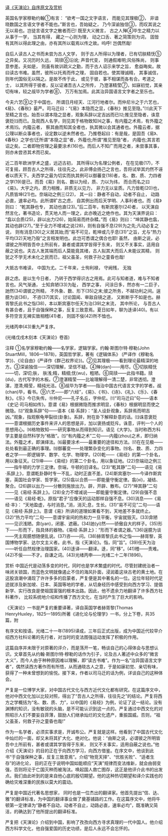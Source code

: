 [译《天演论》自序原文及赏析](https://www.vrrw.net/wx/14270.html)

英国名学家穆勒约翰①有言： “欲考一国之文字语言， 而能见其理极②， 非谙晓数国之言语文字者不能也。”斯言也，吾始疑之， 乃今深谕独信③，而叹其说之无以易也。岂徒言语文字之散者而已! 既至大义微言， 古之人殚④毕生之精力以从事于一学， 当其有得， 藏之一心则为理， 动之口舌、著之简策则为词， 固皆有其所以得此理之由，亦有其所以载焉以传之故。呜呼! 岂偶然哉!

自后人读古人之书而未尝为古人文学， 则于古人所得以为理者，已有切肤精怃⑤之异矣。又况历时久远， 简牍⑥沿讹; 声音代变， 则通假难明;风俗殊尚， 则事意参差。夫如是， 则虽有故训疏义之勤，而于古人诏示来学之旨， 愈益晦矣。故曰读古书难。虽然，彼所以托焉而传之理， 固自若也。使其理诚精， 其事诚信， 则年代国俗无以隔之。是故不传于此， 或见于彼，事不相谋而各有合。考道之士， 以其所得于彼者，反以证诸吾古人之所传， 乃澄湛精莹⑦，如寐初觉，其亲切有味，较之觇毕为学者⑧， 万万有加焉。此其治异国语言文字者之至乐也。

今夫六艺⑨之于中国也， 所谓日月经天、江河行地者尔。而仲尼⑩之于六艺也，《易》、《春秋》最严。司马迁曰：“《易》本隐而之显，《春秋》推见至隐。”⑾此天下至精之言也。始吾以谓本隐之显者，观象系辞以定吉凶而已⑿;推见至隐者，诛意褒贬⒀而已。及观西人名学，则见其于格物致知⒁之事，有内籀之术焉，有外籀之术焉⒂。内籀云者， 察其曲而知其全者也，执其微以会其通者也。外籀云者，据公理以断众事者也，设定数以逆未然者也。乃推卷起曰：有是哉，是固吾《易》、《春秋》之学也!迁所谓“本隐之显”者，外籀也;所谓“推见至隐”者， 内籀也;其言若诏之矣。二者即物穷理之最要涂术(16)也。而后人不知广而用之者，未尝事其事， 则亦未尝咨其术而已矣。



近二百年欧洲学术之盛，远迈古初， 其所得以为名理公例者， 在在见极(17)，不可复摇，顾吾古人之所得，往往先之。此非傅会扬己之言也，吾将试举其灼然不诬者以质天下。夫西学之最为切实而执其例可以御蕃变(18)者，名、数、质、力四者之学(19)是已。而吾《易》则名、数以为经，质、力以为纬， 而合而名之曰《易》。大宇之内，质力相推，非质无以见力， 非力无以呈质。凡力皆乾(20)也，凡质皆坤(21)也。奈端动之例三(22)， 其一曰：静者不自动，动者不自止， 动路必直，速率必均。此所谓旷古之虑， 自其例出而后天学明、人事利者也。而《易》则曰： “乾其静也专， 其动也直(23)。”后二百年，有斯宾塞尔(24)者， 以天演自然言化，著书造论，贯天地人而一理之，此亦晚近之绝作也。其为天演界说曰： “翕以合质(25)，辟以出力(26)，始简易而终杂糅。”而《易》则曰：“坤其静也翕， 其动也辟(27)。”至于全力不增减之说(28)，则有自强不息(29)为之先;凡动必复之说， 则有消息(30)之义居其始;而“易不可见，乾坤或几乎息(31)”之旨，尤与“热力平均(32)天地乃毁”之言相发明也。此岂可悉谓之偶合也耶! 虽然， 由斯之说，必谓彼之所明皆吾中土所前有，甚者或谓其学皆得于东来， 则又不关事实，适用自蔽之说也。夫古人发其端而后人莫能竟其绪，古人拟其大而后人未能议其精， 则犹之不学无术未化之民而已，祖父虽圣，何救子孙之童昏也哉!

大抵古书难读， 中国为尤。二千年来，士徇利禄， 守阙残， 无独

辟之虑。是以生今日者， 乃转于西学得识古之用焉。此可与知者道，难与不知者言也。风气渐通， 士知弇陋(33)为耻， 西学之事， 问涂日多，然亦有一二巨子，訑然(34)谓彼之所精， 不外象、数、形下(35)之末;彼之所务，不越功利之间。逞臆为谈(36)， 不咨(37)其实，讨论国闻、审敌自镜之道， 又断断乎不如是也。赫胥黎氏此书之恉(38)，本以斯宾塞尔任天为治(39)之末流， 其中所论， 与吾古人有甚合者，且于自强保种之事，反复三致意焉。夏日如年，聊为迻译(40)。有以多符空言无裨实致相稽(41)者， 则固不佞(42)所不恤也。

光绪丙申(43)重九严复序。

(光绪戊戌木刻本《天演论》卷首)

注释 ①名学家穆勒约翰——名学家，逻辑学家。约翰·斯图尔特·穆勒(John StuartMill，1806—1878)，英国哲学家，著有《逻辑体系》 (严译作《穆勒名学》)、《论自由》(严译作《群己权界论》)。②见其理极——看到理论最精深的地方。③深谕独信——深切理解，坚信不疑。④殚(dan)——用尽。⑤切肤精怃——切，深切;肤， 肤浅;精，精细;怃(wu)，粗陋。⑥简牍——此指书籍。牍(du)，古代写字的木板。⑦澄湛精莹——比喻理解得一清二楚，非常透彻。澄湛，澄清;精莹，精纯光洁。⑧觇毕为学者——指治中国古代语言文字的学者。觇(chan)毕，看书。⑨六艺——即“六经”，《易》、《书》、《诗》、《礼》、《乐》、《春秋》。《乐》今已失传。⑩仲尼——孔子名丘，字仲尼。⑾“司马迁曰”句——语本《史记·司马相如传》。意谓《易》根据微隐而推求明显，《春秋》根据明显而使之微隐。⑿“观象系辞”句——语本《易·系辞》：“圣人设卦观象，系辞焉而明吉凶。”观象，指观察龟甲裂纹(卦象)。系辞，附在卦下解释卦意的话。⒀诛意褒贬——意谓根据历史事件来评人的思想是非，加以褒扬或贬斥。诛意，评判一个人的思想用心。⒁格物致知——研究事物从而得到知识。语见《大学》。当时称西方科学主要是自然科学为“格致”。⒂“有内籀之术”二句——内籀(zhou)之术，即归纳法。外籀之术，即演绎法。⒃最要涂术——最重要的途径和方法。⒄在在见极——处处看到最正确的事理。⒅御蕃变——处理繁杂变化的事物。⒆名、数、质、力四者之学——即逻辑学、数学、化学、物理学。(20)乾——《易经》的第一个卦名，用以象征天。(21)坤——《易经》的第二个卦名，用以象征地。(22)奈端动之例三——指牛顿的力学三定律。奈端，牛顿的旧译名。(23)“乾其静”二句——语见《易·系辞上》，意谓乾卦静时专一不乱，动时正直不差。(24)斯宾塞尔——今译作斯宾塞，英国社会学家、哲学家。(25)翕以合质——即能量守衡定律。翕(xi)，凝结、聚合。(26)辟以出力——分散则施放出力。辟，开辟、散布。(27)“坤其静”二句——见《易经·系辞上》。(28)全力不增减说——即能量守衡定律。(29)自强不息——语见《易经·乾》。原指“君子”应像天的运动那样自强不息。(30)消息——《易经·丰》： “天地盈虚，与时消息。”消，消灭;息，生长。(31)“易不可见”二句——语见《易经·系辞上》。意谓《易》所讲的道理如果看不到，天地差不多就终止。(32)“热力平均”二句——意谓宇宙间的热和力一旦平衡，宇宙就毁灭。(33)弇陋——见识浅陋。弇(yan)，闭塞、遮蔽。(34)訑(yi)然——骄傲自大的样子。(35)形下——形而下，指具体的器物。《易经·系辞上》：“形而下者谓之器。”(36)逞臆为谈——凭主观臆想随便乱说。(37)咨——问。(38)赫胥黎氏此书之恉——赫胥黎，英国博物学家、达尔文主义者。此书，指《天演论》。恉，同“旨”。(39)任天为治——听任自然规律治理国家。(40)迻译——翻译。迻，同“移”。(41)稽——责难。(42)不佞——不才。自谦之词。(43)光绪丙申——光绪二十二年(1896)。

赏析 中国近代是动荡多变的时代，同时也是学术繁盛的时代。尽管封建统治者一味闭关锁国，而蓝色文明就像遏止不住的海风扑面，浸润着这块古老的黄土地。在这股浪潮中涌现了许许多多的启蒙者，严复便是其中著名的一位。这位年轻时代足迹就涉及新加坡、日本、英国等地的学者，从切身经历中感受到向西方学习、提倡新学、实行改良是使祖国富强的根本出路。因此，他不遗余力地翻译了许多西方社科著作， 比较系统地介绍和传播了西方文化，在当时产生了巨大的影响。

《天演论》一书是严复的重要译著，译自英国学者赫胥黎(Thomas HenryHuxley，1825—1895)所著《进化论与伦理学》一书，分上下卷，共35篇，附

有序文和按语。光绪二十一年(1895)译成，三年后正式出版，成为中国近代较早介绍西方社科论著的先行者，对当时的变法图强运动发挥了积极的作用。

这篇自序并未限于对原著的评介，而是荡开一笔，畅谈自己的心得体会与思想认识。文章首先从约翰·斯图尔特·穆勒的话作为引子，论及古人著述中众多的“微言大义”，而今人由于种种原因难以理解，即“读古书难”。作为一名“治异国语言文字者”，偶然读西方著作而有所悟，从而通晓古人之意，于是如寐初觉、亲切有味，获得了一种未曾想到的愉悦。接下来，作者以司马迁的话为例，详谈自己的这种体会。

严复是一位博学大家，对中国古代文化与西方近代文化都有研究。在这篇序文中，他对中西文化加以比较对照，得出了“吾古人之所得，往往先之”的结论。严复将西方之学概括为“名、数、质、力”，以中国的《易经》为例，论证了这一结论。没有渊博的知识，没有敏锐的头脑，是不可能认识到这一点的。严复通过中西文化的对照昭示人们不要妄自菲薄，鼓励人们继承灿烂的文化遗产，重振国威。否则，“祖父虽圣，何救子孙之童昏也哉!”

作为一名学者，必须实事求是，开诚布公。严复就是这样。他看到了中国古代文化中灿烂的一面，却又未将其扩大化、绝对化。他说：“由斯之说，必谓彼之所明皆吾中土所前有，甚者或谓其学皆得于东来， 则又不关事实，适用自蔽之说也。”他介绍《天演论》的目的正在于向西方学习，向西方借鉴。在序文中，他谈到此书“于自强保种之事，反复三致意焉”。介绍“物竞天择”、“优胜劣败”、“适者生存”的进化论， 目的正在于说明中国如能顺应“天演”规律而变法维新，就会由弱变强，否则将沦于亡国灭种而被淘汰。唤起国人救亡图存，这正是他评介此书的出发点。我们由此听到的是来自他心底的殷切期望。他的这种热切期望和译介实践也的确给灾难深重的民族以莫大的震动。

严复是中国近代著名思想家， 同时也是一位杰出的翻译家。他首先提出“信、达、雅”的翻译标准，为中国的翻译事业做了奠基铺路的工作。在这篇序文中，他将牛顿第一定律译为“静者不自动，动者不自止，动路必直，速率必均”，既准确又简洁，的确达到了他所提出的翻译标准。

严复把《天演论》介绍到中国，影响了孜孜向西方寻求真理的一代中国人。他介绍西方科学文化，他自强爱国的历史功绩，是后人永远不会忘怀的。

